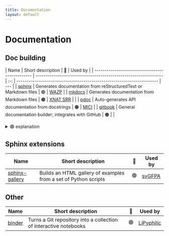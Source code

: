 ```yaml
---
title: Documentation
layout: default
---
```


# Documentation

## Doc building

| Name                                            | Short description                                               | 🚦  | Used by                                                                |
| ----------------------------------------------- | --------------------------------------------------------------- | :-: | ---------------------------------------------------------------------- | --- |
| [sphinx](https://www.sphinx-doc.org/en/master/) | Generates documentation from reStructuredText or Markdown files | 🟢  | [WAZP](https://github.com/SainsburyWellcomeCentre/WAZP/tree/main/docs) |
| [mkdocs](https://www.mkdocs.org/)               | Generates documentation from Markdown files                     | 🟠  | [XNAT SRR](https://github.com/UCL-MIRSG/UCLH-MPBE-SRR-XNAT)            |     |
| [pdoc](https://pdoc.dev/)                       | Auto-generates API documentation from docstrings                | 🟠  | [MICI](https://github.com/matt-graham/mici)                            |
| [gitbook](https://www.gitbook.com/)             | General documentation builder; integrates with GitHub           | 🟠  |                                                                        |

<details>
<summary> 🟢 explanation</summary>
Sphinx is the de-facto standard that is widely used. It is well tested, reliable and very customisable.
</details>

## Sphinx extensions

| Name                                                                 | Short description                                               | 🚦  | Used by                                         |
| -------------------------------------------------------------------- | --------------------------------------------------------------- | :-: | ----------------------------------------------- |
| [sphinx-gallery](https://sphinx-gallery.github.io/stable/index.html) | Builds an HTML gallery of examples from a set of Python scripts | 🟢  | [svGFPA](https://github.com/joacorapela/svGPFA) |

## Other

| Name                            | Short description                                                 | 🚦  | Used by                                               |
| ------------------------------- | ----------------------------------------------------------------- | :-: | ----------------------------------------------------- |
| [binder](https://mybinder.org/) | Turns a Git repository into a collection of interactive notebooks | 🟢  | [LiPyphilic](https://github.com/p-j-smith/lipyphilic) |
